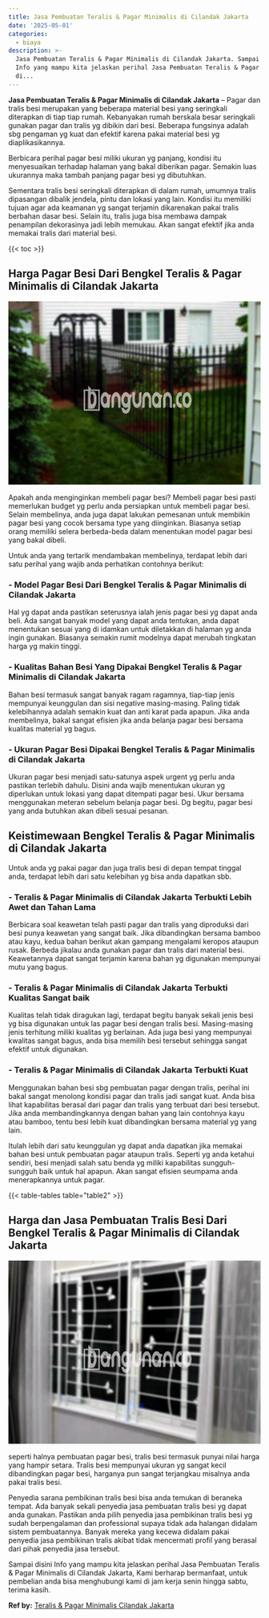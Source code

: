 ```yaml
---
title: Jasa Pembuatan Teralis & Pagar Minimalis di Cilandak Jakarta
date: '2025-05-01'
categories:
  - biaya
description: >-
  Jasa Pembuatan Teralis & Pagar Minimalis di Cilandak Jakarta. Sampai disini
  Info yang mampu kita jelaskan perihal Jasa Pembuatan Teralis & Pagar Minimalis
  di...
---
```


**Jasa Pembuatan Teralis & Pagar Minimalis di Cilandak Jakarta** – Pagar dan tralis besi merupakan yang beberapa material besi yang seringkali diterapkan di tiap tiap rumah. Kebanyakan rumah berskala besar seringkali gunakan pagar dan tralis yg dibikin dari besi. Beberapa fungsinya adalah sbg pengaman yg kuat dan efektif karena pakai material besi yg diaplikasikannya.

Berbicara perihal pagar besi miliki ukuran yg panjang, kondisi itu menyesuaikan terhadap halaman yang bakal diberikan pagar. Semakin luas ukurannya maka tambah panjang pagar besi yg dibutuhkan.

Sementara tralis besi seringkali diterapkan di dalam rumah, umumnya tralis dipasangan dibalik jendela, pintu dan lokasi yang lain. Kondisi itu memiliki tujuan agar ada keamanan yg sangat terjamin dikarenakan pakai tralis berbahan dasar besi. Selain itu, tralis juga bisa membawa dampak penampilan dekorasinya jadi lebih memukau. Akan sangat efektif jika anda memakai tralis dari material besi.

{{< toc >}}

## Harga Pagar Besi Dari Bengkel Teralis & Pagar Minimalis di Cilandak Jakarta

![Jasa Pembuatan Teralis & Pagar Minimalis di Cilandak Jakarta](/images/pagar-minimalis-murah-43.png)

Apakah anda menginginkan membeli pagar besi? Membeli pagar besi pasti memerlukan budget yg perlu anda persiapkan untuk membeli pagar besi. Selain membelinya, anda juga dapat lakukan pemesanan untuk membikin pagar besi yang cocok bersama type yang diinginkan. Biasanya setiap orang memiliki selera berbeda-beda dalam menentukan model pagar besi yang bakal dibeli.

Untuk anda yang tertarik mendambakan membelinya, terdapat lebih dari satu perihal yang wajib anda perhatikan contohnya berikut:
### \- Model Pagar Besi Dari Bengkel Teralis & Pagar Minimalis di Cilandak Jakarta

Hal yg dapat anda pastikan seterusnya ialah jenis pagar besi yg dapat anda beli. Ada sangat banyak model yang dapat anda tentukan, anda dapat menentukan sesuai yang di idamkan untuk diletakkan di halaman yg anda ingin gunakan. Biasanya semakin rumit modelnya dapat merubah tingkatan harga yg makin tinggi.

### \- Kualitas Bahan Besi Yang Dipakai Bengkel Teralis & Pagar Minimalis di Cilandak Jakarta

Bahan besi termasuk sangat banyak ragam ragamnya, tiap-tiap jenis mempunyai keunggulan dan sisi negative masing-masing. Paling tidak kelebihannya adalah semakin kuat dan anti karat pada apapun. Jika anda membelinya, bakal sangat efisien jika anda belanja pagar besi bersama kualitas material yg bagus.

### \- Ukuran Pagar Besi Dipakai Bengkel Teralis & Pagar Minimalis di Cilandak Jakarta

Ukuran pagar besi menjadi satu-satunya aspek urgent yg perlu anda pastikan terlebih dahulu. Disini anda wajib menentukan ukuran yg diperlukan untuk lokasi yang dapat ditempati pagar besi. Ukur bersama menggunakan meteran sebelum belanja pagar besi. Dg begitu, pagar besi yang anda butuhkan akan dibeli sesuai pesanan.

## Keistimewaan Bengkel Teralis & Pagar Minimalis di Cilandak Jakarta

Untuk anda yg pakai pagar dan juga tralis besi di depan tempat tinggal anda, terdapat lebih dari satu kelebihan yg bisa anda dapatkan sbb.

### \- Teralis & Pagar Minimalis di Cilandak Jakarta Terbukti Lebih Awet dan Tahan Lama

Berbicara soal keawetan telah pasti pagar dan tralis yang diproduksi dari besi punya keawetan yang sangat baik. Jika dibandingkan bersama bamboo atau kayu, kedua bahan berikut akan gampang mengalami keropos ataupun rusak. Berbeda jikalau anda gunakan pagar dan tralis dari material besi. Keawetannya dapat sangat terjamin karena bahan yg digunakan mempunyai mutu yang bagus.

### \- Teralis & Pagar Minimalis di Cilandak Jakarta Terbukti Kualitas Sangat baik

Kualitas telah tidak diragukan lagi, terdapat begitu banyak sekali jenis besi yg bisa digunakan untuk las pagar besi dengan tralis besi. Masing-masing jenis terhitung miliki kualitas yg berlainan. Ada juga besi yang mempunyai kwalitas sangat bagus, anda bisa memilih besi tersebut sehingga sangat efektif untuk digunakan.

### \- Teralis & Pagar Minimalis di Cilandak Jakarta Terbukti Kuat

Menggunakan bahan besi sbg pembuatan pagar dengan tralis, perihal ini bakal sangat menolong kondisi pagar dan tralis jadi sangat kuat. Anda bisa lihat kapabilitas berasal dari pagar dan tralis yang terbuat dari besi tersebut. Jika anda membandingkannya dengan bahan yang lain contohnya kayu atau bamboo, tentu besi lebih kuat dibandingkan bersama material yg yang lain.

Itulah lebih dari satu keunggulan yg dapat anda dapatkan jika memakai bahan besi untuk pembuatan pagar ataupun tralis. Seperti yg anda ketahui sendiri, besi menjadi salah satu benda yg miliki kapabilitas sungguh-sungguh baik untuk hal apapun. Akan sangat efisien seumpama anda menerapkannya untuk pagar.

{{< table-tables table="table2" >}}

## Harga dan Jasa Pembuatan Tralis Besi Dari Bengkel Teralis & Pagar Minimalis di Cilandak Jakarta

![Jasa Pembuatan Teralis & Pagar Minimalis di Cilandak Jakarta](/images/teralis-minimalis-murah-21.png)

seperti halnya pembuatan pagar besi, tralis besi termasuk punyai nilai harga yang hampir setara. Tralis besi mempunyai ukuran yg sangat kecil dibandingkan pagar besi, harganya pun sangat terjangkau misalnya anda pakai tralis besi.

Penyedia sarana pembikinan tralis besi bisa anda temukan di beraneka tempat. Ada banyak sekali penyedia jasa pembuatan tralis besi yg dapat anda gunakan. Pastikan anda pilih penyedia jasa pembikinan tralis besi yg sudah berpengalaman dan professional supaya tidak ada halangan didalam sistem pembuatannya. Banyak mereka yang kecewa didalam pakai penyedia jasa pembikinan tralis akibat tidak mencermati profil yang berasal dari pihak penyedia jasa tersebut.

Sampai disini Info yang mampu kita jelaskan perihal Jasa Pembuatan Teralis & Pagar Minimalis di Cilandak Jakarta, Kami berharap bermanfaat, untuk pembelian anda bisa menghubungi kami di jam kerja senin hingga sabtu, terima kasih.

**Ref by:** [Teralis & Pagar Minimalis Cilandak Jakarta](https://id.wikipedia.org/wiki/Teralis)

